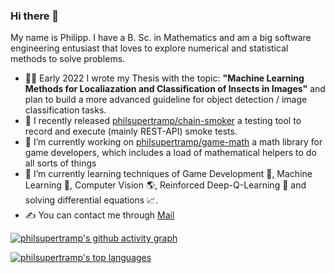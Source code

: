 ### Hi there 👋
My name is Philipp.
I have a B. Sc. in Mathematics and am a big software engineering entusiast that loves to explore numerical and statistical methods to solve problems.

- 👨‍🏫 Early 2022 I wrote my Thesis with the topic: **"Machine Learning Methods for Localiazation and Classification of Insects in Images"** and plan to build a more advanced guideline for object detection / image classification tasks.
- 🤖 I recently released [philsupertramp/chain-smoker](https://github.com/philsupertramp/chain-smoker) a testing tool to record and execute (mainly REST-API) smoke tests.
- 🔭 I’m currently working on [philsupertramp/game-math](https://github.com/philsupertramp/game-math) a math library for game developers, which includes a load of mathematical helpers to do all sorts of things
- 🌱 I’m currently learning techniques of Game Development 👾, Machine Learning 🤖, Computer Vision 🌎, Reinforced Deep-Q-Learning 🐤 and solving differential equations 📈.
- ✍️ You can contact me through [Mail](mailto:philipp@godesteem.de)


[![philsupertramp's github activity graph](https://activity-graph.herokuapp.com/graph?username=philsupertramp&theme=merko)](https://github.com/ashutosh00710/github-readme-activity-graph)

[![philsupertramp's top languages](https://github-readme-stats.vercel.app/api/top-langs/?username=philsupertramp&theme=blue-green)](https://github.com/anuraghazra/github-readme-stats)

